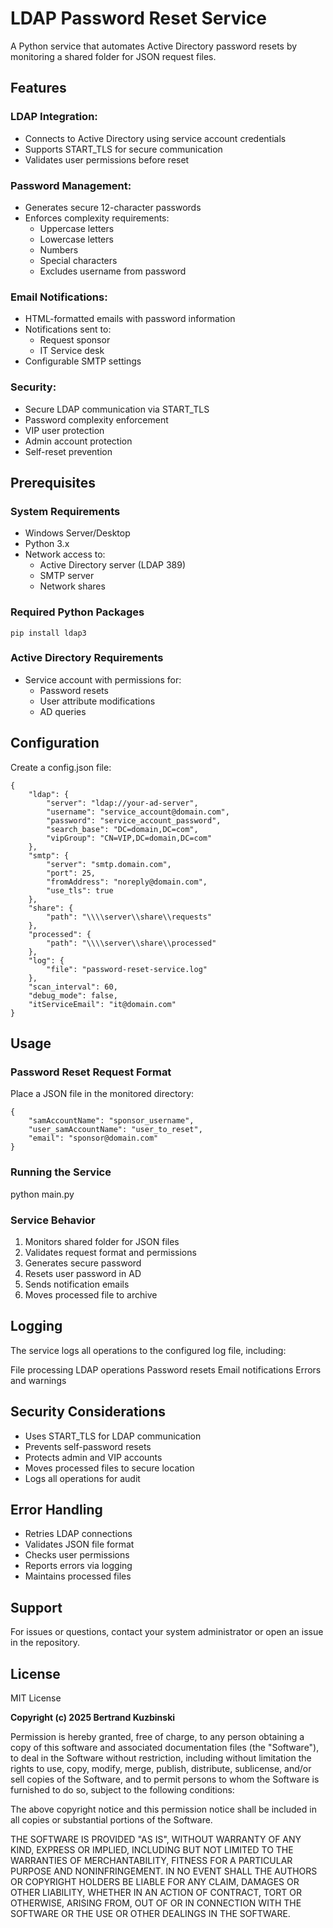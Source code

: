 # LDAP Password Reset Service
A Python service that automates Active Directory password resets by monitoring a shared folder for JSON request files.

## Features

### LDAP Integration:
- Connects to Active Directory using service account credentials
- Supports START_TLS for secure communication
- Validates user permissions before reset

### Password Management:
- Generates secure 12-character passwords
- Enforces complexity requirements:
    - Uppercase letters
    - Lowercase letters
    - Numbers
    - Special characters
    - Excludes username from password

### Email Notifications:
- HTML-formatted emails with password information
- Notifications sent to:
    - Request sponsor
    - IT Service desk
- Configurable SMTP settings

### Security:
- Secure LDAP communication via START_TLS
- Password complexity enforcement
- VIP user protection
- Admin account protection
- Self-reset prevention

## Prerequisites

### System Requirements
  
- Windows Server/Desktop
- Python 3.x
- Network access to:
    - Active Directory server (LDAP 389)
    - SMTP server
    - Network shares

### Required Python Packages

    pip install ldap3

### Active Directory Requirements

- Service account with permissions for:
    - Password resets
    - User attribute modifications    
    - AD queries

## Configuration

Create a config.json file:

    {
        "ldap": {
            "server": "ldap://your-ad-server",
            "username": "service_account@domain.com",
            "password": "service_account_password",
            "search_base": "DC=domain,DC=com",
            "vipGroup": "CN=VIP,DC=domain,DC=com"
        },
        "smtp": {
            "server": "smtp.domain.com",
            "port": 25,
            "fromAddress": "noreply@domain.com",
            "use_tls": true
        },
        "share": {
            "path": "\\\\server\\share\\requests"
        },
        "processed": {
            "path": "\\\\server\\share\\processed"
        },
        "log": {
            "file": "password-reset-service.log"
        },
        "scan_interval": 60,
        "debug_mode": false,
        "itServiceEmail": "it@domain.com"
    }

## Usage

### Password Reset Request Format

Place a JSON file in the monitored directory:

    {
        "samAccountName": "sponsor_username",
        "user_samAccountName": "user_to_reset",
        "email": "sponsor@domain.com"
    }

### Running the Service

python main.py

### Service Behavior
1. Monitors shared folder for JSON files
2. Validates request format and permissions
3. Generates secure password
4. Resets user password in AD
5. Sends notification emails
6. Moves processed file to archive

##  Logging

The service logs all operations to the configured log file, including:

File processing
LDAP operations
Password resets
Email notifications
Errors and warnings

## Security Considerations

- Uses START_TLS for LDAP communication
- Prevents self-password resets
- Protects admin and VIP accounts
- Moves processed files to secure location
- Logs all operations for audit

## Error Handling

- Retries LDAP connections
- Validates JSON file format
- Checks user permissions
- Reports errors via logging
- Maintains processed files

## Support

For issues or questions, contact your system administrator or open an issue in the repository.

## License

MIT License

**Copyright (c) 2025 Bertrand Kuzbinski**

Permission is hereby granted, free of charge, to any person obtaining a copy
of this software and associated documentation files (the "Software"), to deal
in the Software without restriction, including without limitation the rights
to use, copy, modify, merge, publish, distribute, sublicense, and/or sell
copies of the Software, and to permit persons to whom the Software is
furnished to do so, subject to the following conditions:

The above copyright notice and this permission notice shall be included in all
copies or substantial portions of the Software.

THE SOFTWARE IS PROVIDED "AS IS", WITHOUT WARRANTY OF ANY KIND, EXPRESS OR
IMPLIED, INCLUDING BUT NOT LIMITED TO THE WARRANTIES OF MERCHANTABILITY,
FITNESS FOR A PARTICULAR PURPOSE AND NONINFRINGEMENT. IN NO EVENT SHALL THE
AUTHORS OR COPYRIGHT HOLDERS BE LIABLE FOR ANY CLAIM, DAMAGES OR OTHER
LIABILITY, WHETHER IN AN ACTION OF CONTRACT, TORT OR OTHERWISE, ARISING FROM,
OUT OF OR IN CONNECTION WITH THE SOFTWARE OR THE USE OR OTHER DEALINGS IN THE
SOFTWARE.
